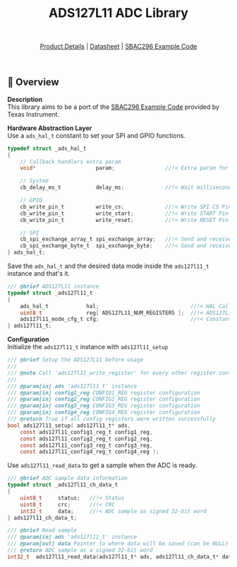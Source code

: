 <h1 align="center">ADS127L11 ADC Library</h1>
<br>
<p align="center">
<a href="https://www.ti.com/product/ADS127L11" title="Product Details">Product Details</a> |
<a href="https://www.ti.com/lit/ds/symlink/ads127l11.pdf" title="Datasheet">Datasheet</a> |
<a href="https://www.ti.com/tool/download/SBAC296" title="C Example Code">SBAC296 Example Code</a>
</p>
<br>

## :ledger: Overview

**Description**<br>
This library aims to be a port of the <a href="https://www.ti.com/tool/download/SBAC296" title="C Example Code">SBAC296 Example Code</a> provided by Texas Instrument.

**Hardware Abstraction Layer**<br>
Use a `ads_hal_t` constant to set your SPI and GPIO functions.

```C
typedef struct _ads_hal_t
{
    // Callback handlers extra param
    void*                   param;                //!< Extra param for callback handlers

    // System
    cb_delay_ms_t           delay_ms;             //!< Wait milliseconds

    // GPIO
    cb_write_pin_t          write_cs;             //!< Write SPI CS Pin status
    cb_write_pin_t          write_start;          //!< Write START Pin status
    cb_write_pin_t          write_reset;          //!< Write RESET Pin status

    // SPI
    cb_spi_exchange_array_t spi_exchange_array;   //!< Send and receive multiple bytes over SPI
    cb_spi_exchange_byte_t  spi_exchange_byte;    //!< Send and receive a single byte over SPI
} ads_hal_t;
```

Save the `ads_hal_t` and the desired data mode inside the `ads127l11_t` instance and that's it.
```C
/// @brief ADS127L11 instance
typedef struct _ads127l11_t
{
    ads_hal_t            hal;                             //!< HAL Callback Functions
    uint8_t              reg[ ADS127L11_NUM_REGISTERS ];  //!< ADS127L11 Register Map
    ads127l11_mode_cfg_t cfg;                             //!< Constant configs
} ads127l11_t;
```

**Configuration**<br>
Initialize the `ads127l11_t` instance with `ads127l11_setup`
```C
/// @brief Setup the ADS127L11 before usage
///
/// @note Call 'ads127l11_write_register' for every other register configuration after calling this function
///
/// @param[in] ads 'ads127l11_t' instance
/// @param[in] config1_reg CONFIG1_REG register configuration
/// @param[in] config2_reg CONFIG2_REG register configuration
/// @param[in] config3_reg CONFIG3_REG register configuration
/// @param[in] config4_reg CONFIG4_REG register configuration
/// @return True if all config registers were written successfully
bool ads127l11_setup( ads127l11_t* ads,
    const ads127l11_config1_reg_t config1_reg,
    const ads127l11_config2_reg_t config2_reg,
    const ads127l11_config3_reg_t config3_reg,
    const ads127l11_config4_reg_t config4_reg );
```

Use `ads127l11_read_data` to get a sample when the ADC is ready.

```C
/// @brief ADC sample data information
typedef struct _ads127l11_ch_data_t
{
    uint8_t     status;   //!< Status
    uint8_t     crc;      //!< CRC
    int32_t     data;     //!< ADC sample as signed 32-bit word
} ads127l11_ch_data_t;

/// @brief Read sample
/// @param[in] ads 'ads127l11_t' instance
/// @param[out] data Pointer to where data will be saved (can be NULL)
/// @return ADC sample as a signed 32-bit word
int32_t  ads127l11_read_data(ads127l11_t* ads, ads127l11_ch_data_t* data);
```
